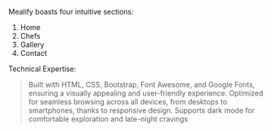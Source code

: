 Mealify boasts four intuitive sections:
1. Home
2. Chefs
3. Gallery
4. Contact

Technical Expertise:
> Built with HTML, CSS, Bootstrap, Font Awesome, and Google Fonts, ensuring a visually appealing and user-friendly experience.
> Optimized for seamless browsing across all devices, from desktops to smartphones, thanks to responsive design.
> Supports dark mode for comfortable exploration and late-night cravings
